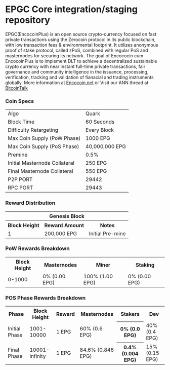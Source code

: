 EPGC Core integration/staging repository
=====================================
EPGC(EncocoinPlus) is an open source crypto-currency focused on fast private transactions using the Zerocoin protocol in its public blockchain, with low transaction fees & environmental footprint.  It utilizes anonymous proof of stake protocol, called zPoS, combined with regular PoS and masternodes for securing its network. 
The goal of Encococin cum EncocoinPlus is to implement DLT to achieve a decentralized sustainable crypto currency with near instant full-time private transactions, fair governance and community intelligence in the issuance, processing, verification, tracking and validation of fianacial and trading instruments globally.
More information at [Encocoin.net](http://encocoin.net) or Visit our ANN thread at [BitcoinTalk](http://www.bitcointalk.org/index.php?topic=1262920)

### Coin Specs
<table>
<tr><td>Algo</td><td>Quark</td></tr>
<tr><td>Block Time</td><td>60 Seconds</td></tr>
<tr><td>Difficulty Retargeting</td><td>Every Block</td></tr>
<tr><td>Max Coin Supply (PoW Phase)</td><td>1000 EPG</td></tr>
<tr><td>Max Coin Supply (PoS Phase)</td><td>40,000,000 EPG</td></tr>
<tr><td>Premine</td><td>0.5%</td></tr>
<tr><td>Initial Masternode Collateral</td><td>250 EPG</td></tr>
<tr><td>Final Masternode Collateral</td><td>550 EPG</td></tr>
<tr><td>P2P PORT</td><td>29442</td></tr>
<tr><td>RPC PORT</td><td>29443</td></tr>
</table>

### Reward Distribution

<table>
<th colspan=4>Genesis Block</th>
<tr><th>Block Height</th><th>Reward Amount</th><th>Notes</th></tr>
<tr><td>1</td><td>200,000 EPG</td><td>Initial Pre-mine</td></tr>
</table>

### PoW Rewards Breakdown

<table>
<th>Block Height</th><th>Masternodes</th><th>Miner</th><th>Staking</th>
<tr><td>0-1000</td><td>0% (0.00 EPG)</td><td>100% (1.00 EPG)</td><td>0% (0.00 EPG)</td></tr>
</table>

### POS Phase Rewards Breakdown

<table>
<th>Phase</th><th>Block Height</th><th>Reward</th><th>Masternodes</th><th>Stakers</th><th>Dev</th>
<tr><td>Initial Phase</td><td>1001-10000</td><td>1 EPG</td><td>60% (0.6 EPG)</td><th>0% (0.0 EPG)</th><td>40% (0.4 EPG)</td></tr>
<tr><td>Final Phase</td><td>10001-infinity</td><td>1 EPG</td><td>84.6% (0.846 EPG)</td><th>0.4% (0.004 EPG)</th><td>15% (0.15 EPG)</td></tr>
</table>
